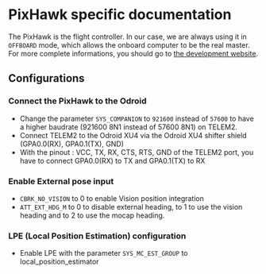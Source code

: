 PixHawk specific documentation
===============================

The PixHawk is the flight controller. In our case, we are always using it in `OFFBOARD` mode, which allows the onboard computer to be the real master. For more complete informations, you should go to [the development website](http://dev.px4.io/).

Configurations
-----------------

### Connect the PixHawk to the Odroid

* Change the parameter `SYS_COMPANION` to `921600` instead of `57600` to have a higher baudrate (921600 8N1 instead of 57600 8N1) on TELEM2.
* Connect TELEM2 to the Odroid XU4 via the Odroid XU4 shifter shield (GPA0.0(RX), GPA0.1(TX), GND)
* With the pinout : VCC, TX, RX, CTS, RTS, GND of the TELEM2 port, you have to connect GPA0.0(RX) to TX and GPA0.1(TX) to RX

### Enable External pose input

* `CBRK_NO_VISION` to 0 to enable Vision position integration
* `ATT_EXT_HDG_M` to 0 to disable external heading, to 1 to use the vision heading and to 2 to use the mocap heading.

### LPE (Local Position Estimation) configuration

* Enable LPE with the parameter `SYS_MC_EST_GROUP` to local_position_estimator
